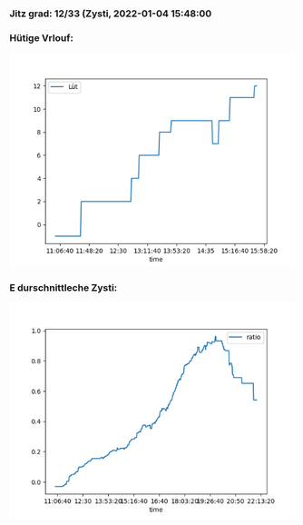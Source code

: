 ### Jitz grad: 12/33 (Zysti, 2022-01-04 15:48:00

### Hütige Vrlouf:
![Graph](Today.png)

### E durschnittleche Zysti:
![Graph](Zysti.png)